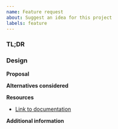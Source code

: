 ```yaml
---
name: Feature request
about: Suggest an idea for this project
labels: feature
---
```


### TL;DR
<!-- Describe the feature in 1-2 sentences. -->

### Design

**Proposal**
<!-- Provide more detail on the proposal. What would it look like? -->

**Alternatives considered**
<!-- Have you explored other ways to solve this? -->

**Resources**
<!-- Please provide links to relevant documentation or examples. -->

- [Link to documentation](TODO)

**Additional information**
<!-- Are you doing something out of the ordinary? -->
